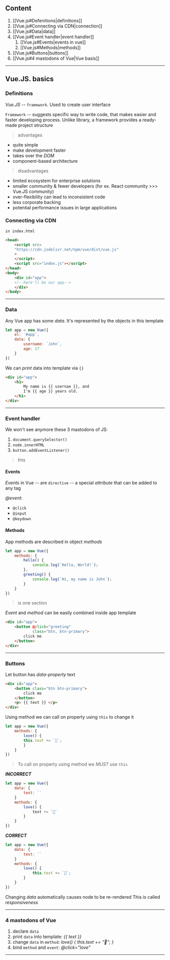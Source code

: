 ## Content
1. [[Vue.js#Defenitions|definitions]]
2. [[Vue.js#Connecting via CDN|connection]]
3. [[Vue.js#Data|data]]
4. [[Vue.js#Event handler|event handler]]
	1. [[Vue.js#Events|events in vue]]
	2. [[Vue.js#Methods|methods]]
5. [[Vue.js#Buttons|buttons]]
6. [[Vue.js#4 mastodons of Vue|Vue basis]]
****
## Vue.JS. basics
### Definitions

_Vue.JS_ -- `framework`. Used to create user interface

`Framework` -- suggests specific way to write code, that makes easier and faster developing process. Unlike library, a framework provides a ready-made project structure


> advantages
* quite simple
* make development faster
* takes over the _DOM_
* component-based architecture

> disadvantages
* limited ecosystem for enterprise solutions
* smaller community & fewer developers (for ex. React community >>> Vue.JS community)
* over-flexibility can lead to inconsistent code
* less corporate backing
* potential performance issues in large applications

### Connecting via CDN

`in index.html`
```html
<head>
	<script src=
	"https://cdn.jsdelivr.net/npm/vue/dist/vue.js"
	>
	</script>
	<script src="index.js"></script>
</head>
<body>
	<div id="app">
	<!--here'll be our app-->
	</div>
</body>
```


****
### Data

Any Vue app has some _data_. It's represented by the objects in this template

```js
let app = new Vue({
	el: `#app`,
	data: {
		username: `John`,
		age: 17
	}
})
```

We can _print_ data into template via `{}`

```html
<div id="app">
	<h1>
		My name is {{ usernae }}, and
		I'm {{ age }} years old.
	</h1>
</div>
```


****
### Event handler

We won't see anymore these 3 mastodons of JS:
1. `document.querySelector()`
2. `node.innerHTML`
3. `button.addEventListener()`

> this
#### Events
_Events_ in Vue -- are `directive` -- a special _attribute_ that can be added to any tag

_@event_:
* `@click`
* `@input`
* `@keydown`

#### Methods

App methods are described in object _methods_
```js
let app = new Vue({
	methods: {
		hello() {
			console.log(`Hello, World!`);
		},
		greeting() {
			console.log(`Hi, my name is John`);
		}
	}
})
```

> is one section

_Event_ and _method_ can be easily combined inside app template
```html
<div id="app">
	<button @click="greeting"
			class="btn, btn-primary">
		click me
	</button>
</div>
```


****
### Buttons

Let button has _data-property_ text
```html
<div id="app">
	<button class="btn btn-primary">
		click me
	</button>
	<p> {{ text }} </p>
</div>
```

Using method we can call on property using `this` to change it 
```js
let app = new Vue({
	methods: {
		love() {
		this.text += `🖤`;
		}
	}
})
```

> To call on property using method we _MUST_ use `this`

***INCORRECT***
```js
let app = new Vue({
	data: {
		text: ``
	}
	methods: {
		love() {
			text += `🖤`
		}
	}
})
```

***CORRECT***
```js
let app = new Vue({
	data: {
		text: ``
	}
	methods: {
		love() {
			this.text += `🖤`;
		}
	}
})
```

Changing _data_ automatically causes node to be re-rendered
This is called _responsiveness_ 


****
### 4 mastodons of Vue

1. declare `data`
2. print `data` into template: _{{ text }}_
3. change `data` in `method`: _love() { this.text += "🖤"; }_ 
4. bind `method` and `event`: _@click="love"_


****
